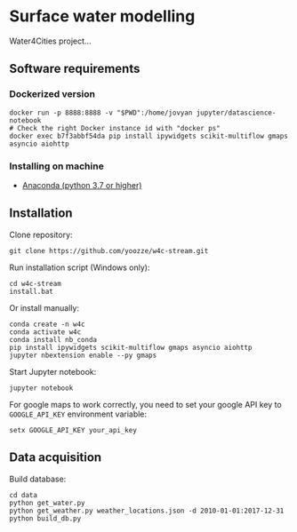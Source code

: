 # Surface water modelling
Water4Cities project...

## Software requirements

### Dockerized version

```
docker run -p 8888:8888 -v "$PWD":/home/jovyan jupyter/datascience-notebook
# Check the right Docker instance id with "docker ps"
docker exec b7f3abbf54da pip install ipywidgets scikit-multiflow gmaps asyncio aiohttp
```


### Installing on machine
* [Anaconda (python 3.7 or higher)](http://conda.io/docs/user-guide/install/index.html)

## Installation
Clone repository:
```
git clone https://github.com/yoozze/w4c-stream.git
```

Run installation script (Windows only):
```
cd w4c-stream
install.bat
```
Or install manually:
```
conda create -n w4c
conda activate w4c
conda install nb_conda
pip install ipywidgets scikit-multiflow gmaps asyncio aiohttp
jupyter nbextension enable --py gmaps
```
Start Jupyter notebook:
```
jupyter notebook
```
For google maps to work correctly, you need to set your google API key to `GOOGLE_API_KEY` environment variable:
```
setx GOOGLE_API_KEY your_api_key
```

## Data acquisition
Build database:
```
cd data
python get_water.py
python get_weather.py weather_locations.json -d 2010-01-01:2017-12-31
python build_db.py
```
